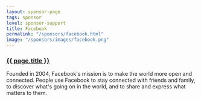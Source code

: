 ```yaml
---
layout: sponsor-page
tags: sponsor
level: sponsor-support
title: Facebook
permalink: "/sponsors/facebook.html"
image: "/sponsors/images/facebook.png"
---
```


<h3 class="sponsor">
  <a href="{{page.permalink}}">{{ page.title }}</a>
</h3>

Founded in 2004, Facebook's mission is to make the world more open and connected. People use Facebook to stay connected with friends and family, to discover what's going on in the world, and to share and express what matters to them.
